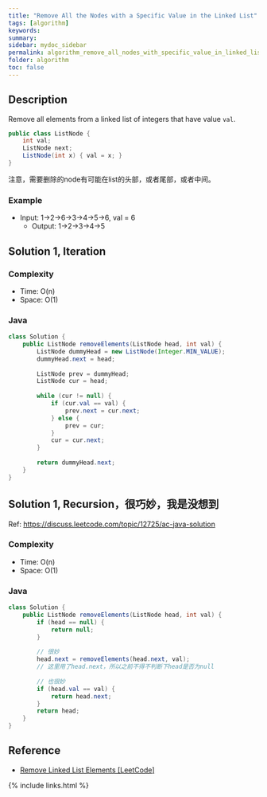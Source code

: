 ```yaml
---
title: "Remove All the Nodes with a Specific Value in the Linked List"
tags: [algorithm]
keywords:
summary:
sidebar: mydoc_sidebar
permalink: algorithm_remove_all_nodes_with_specific_value_in_linked_list.html
folder: algorithm
toc: false
---
```


## Description
Remove all elements from a linked list of integers that have value `val`.
```java
public class ListNode {
    int val;
    ListNode next;
    ListNode(int x) { val = x; }
}
```
注意，需要删除的node有可能在list的头部，或者尾部，或者中间。

### Example
* Input: 1->2->6->3->4->5->6, val = 6
  * Output: 1->2->3->4->5

## Solution 1, Iteration

### Complexity
* Time: O(n)
* Space: O(1)

### Java
```java
class Solution {
    public ListNode removeElements(ListNode head, int val) {
        ListNode dummyHead = new ListNode(Integer.MIN_VALUE);
        dummyHead.next = head;
        
        ListNode prev = dummyHead;
        ListNode cur = head;
        
        while (cur != null) {
            if (cur.val == val) {
                prev.next = cur.next;
            } else {
                prev = cur;
            }
            cur = cur.next;
        }
        
        return dummyHead.next;
    }
}
```

## Solution 1, Recursion，很巧妙，我是没想到
Ref: https://discuss.leetcode.com/topic/12725/ac-java-solution

### Complexity
* Time: O(n)
* Space: O(1)

### Java
```java
class Solution {
    public ListNode removeElements(ListNode head, int val) {
        if (head == null) {
            return null;
        }
        
        // 很妙
        head.next = removeElements(head.next, val); 
        // 这里用了head.next，所以之前不得不判断下head是否为null
        
        // 也很妙
        if (head.val == val) {
            return head.next;
        }
        return head;
    }
}
```

## Reference
* [Remove Linked List Elements [LeetCode]](https://leetcode.com/problems/remove-linked-list-elements/description/)

{% include links.html %}

